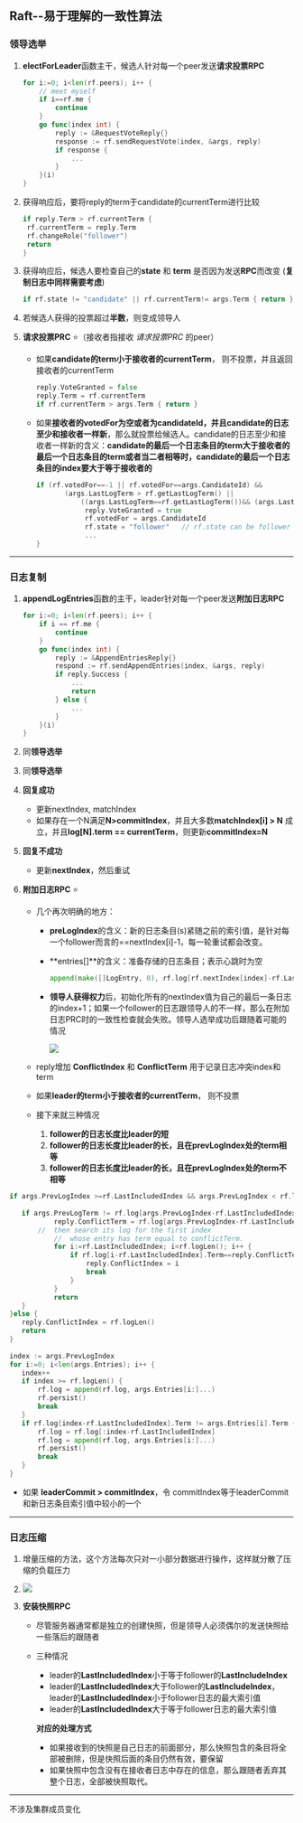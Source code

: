 ## Raft--易于理解的一致性算法

### 领导选举

1. **electForLeader**函数主干，候选人针对每一个peer发送**请求投票RPC**

   ```go
   for i:=0; i<len(rf.peers); i++ {
       // meet myself
       if i==rf.me {
           continue
       }
       go func(index int) {
           reply := &RequestVoteReply{}
           response := rf.sendRequestVote(index, &args, reply)
           if response {
               ...
           }
       }(i)
   }
   ```

2. 获得响应后，要将reply的term于candidate的currentTerm进行比较

   ```go
   if reply.Term > rf.currentTerm {
   	rf.currentTerm = reply.Term
   	rf.changeRole("follower")
   	return
   }
   ```

3. 获得响应后，候选人要检查自己的**state** 和 **term** 是否因为发送**RPC**而改变 (**复制日志中同样需要考虑**)

   ```go
   if rf.state != "candidate" || rf.currentTerm!= args.Term { return }
   ```

4. 若候选人获得的投票超过**半数**，则变成领导人

5. **请求投票PRC** ⭐（接收者指接收 *请求投票PRC* 的peer）

   - 如果**candidate的term小于接收者的currentTerm**， 则不投票，并且返回接收者的currentTerm

     ```go
     reply.VoteGranted = false
     reply.Term = rf.currentTerm
     if rf.currentTerm > args.Term { return }
     ```

   - 如果**接收者的votedFor为空或者为candidateId，并且candidate的日志至少和接收者一样新**，那么就投票给候选人。candidate的日志至少和接收者一样新的含义：**candidate的最后一个日志条目的term大于接收者的最后一个日志条目的term或者当二者相等时，candidate的最后一个日志条目的index要大于等于接收者的**

     ```go
     if (rf.votedFor==-1 || rf.votedFor==args.CandidateId) &&
     		(args.LastLogTerm > rf.getLastLogTerm() ||
     			((args.LastLogTerm==rf.getLastLogTerm())&& (args.LastLogIndex>=rf.getLastLogIndex()))) {
                 reply.VoteGranted = true
                 rf.votedFor = args.CandidateId
                 rf.state = "follower"   // rf.state can be follower or candidate
                 ...
     }
     ```

------



### 日志复制

1. **appendLogEntries**函数的主干，leader针对每一个peer发送**附加日志RPC**

   ```go
   for i:=0; i<len(rf.peers); i++ {
       if i == rf.me {
           continue
       }
       go func(index int) {
           reply := &AppendEntriesReply{}
           respond := rf.sendAppendEntries(index, &args, reply)
           if reply.Success {
               ...
               return
           } else {
               ...
           }
       }(i)
   }
   ```

2. 同**领导选举**

3. 同**领导选举**

4. **回复成功**

   - 更新nextIndex, matchIndex
   - 如果存在一个N满足**N>commitIndex**，并且大多数**matchIndex[i] > N** 成立，并且**log[N].term == currentTerm**，则更新**commitIndex=N**

5. **回复不成功**

   - 更新**nextIndex**，然后重试

6. **附加日志RPC** ⭐

   - 几个再次明确的地方：

     - **preLogIndex**的含义：新的日志条目(s)紧随之前的索引值，是针对每一个follower而言的==nextIndex[i]-1，每一轮重试都会改变。

     - **entries[]**的含义：准备存储的日志条目；表示心跳时为空

       ```go
       append(make([]LogEntry, 0), rf.log[rf.nextIndex[index]-rf.LastIncludedIndex:]...)
       ```

     - **领导人获得权力**后，初始化所有的nextIndex值为自己的最后一条日志的index+1；如果一个follower的日志跟领导人的不一样，那么在附加日志PRC时的一致性检查就会失败。领导人选举成功后跟随着可能的情况

       ![](https://github.com/DreaMer963/distributed-systems/blob/master/pic/appendLog.jpg)

   - reply增加 **ConflictIndex** 和 **ConflictTerm** 用于记录日志冲突index和term

   - 如果**leader的term小于接收者的currentTerm**， 则不投票

   - 接下来就三种情况
  
     1. **follower的日志长度比leader的短**
     2. **follower的日志长度比leader的长，且在prevLogIndex处的term相等**
     3. **follower的日志长度比leader的长，且在prevLogIndex处的term不相等**
 ```go
if args.PrevLogIndex >=rf.LastIncludedIndex && args.PrevLogIndex < rf.logLen() {
     
  	if args.PrevLogTerm != rf.log[args.PrevLogIndex-rf.LastIncludedIndex].Term {
     		reply.ConflictTerm = rf.log[args.PrevLogIndex-rf.LastIncludedIndex].Term
  		//  then search its log for the first index
     		//  whose entry has term equal to conflictTerm.
     		for i:=rf.LastIncludedIndex; i<rf.logLen(); i++ {
     			if rf.log[i-rf.LastIncludedIndex].Term==reply.ConflictTerm {
     				reply.ConflictIndex = i
     				break
     			}
     		}
     		return
    }
}else {
    reply.ConflictIndex = rf.logLen()
    return
}
     
index := args.PrevLogIndex
for i:=0; i<len(args.Entries); i++ {
    index++
    if index >= rf.logLen() {
        rf.log = append(rf.log, args.Entries[i:]...)
        rf.persist()
        break
    }
    if rf.log[index-rf.LastIncludedIndex].Term != args.Entries[i].Term {
        rf.log = rf.log[:index-rf.LastIncludedIndex]
        rf.log = append(rf.log, args.Entries[i:]...)
        rf.persist()
        break
    }
}
 ```
     
     
     
   - 如果 **leaderCommit > commitIndex**，令 commitIndex等于leaderCommit 和新日志条目索引值中较小的一个
------



### 日志压缩

1. 增量压缩的方法，这个方法每次只对一小部分数据进行操作，这样就分散了压缩的负载压力

2. ![](https://github.com/DreaMer963/distributed-systems/blob/master/pic/log-compact.jpg)

3. **安装快照RPC**

   - 尽管服务器通常都是独立的创建快照，但是领导人必须偶尔的发送快照给一些落后的跟随者

   - 三种情况

     - leader的**LastIncludedIndex**小于等于follower的**LastIncludeIndex**
     - leader的**LastIncludedIndex**大于follower的**LastIncludeIndex**，leader的**LastIncludedIndex**小于follower日志的最大索引值
     - leader的**LastIncludedIndex**大于等于follower日志的最大索引值

     **对应的处理方式**

     - 如果接收到的快照是自己日志的前面部分，那么快照包含的条目将全部被删除，但是快照后面的条目仍然有效，要保留
     - 如果快照中包含没有在接收者日志中存在的信息，那么跟随者丢弃其整个日志，全部被快照取代。



------

不涉及集群成员变化
